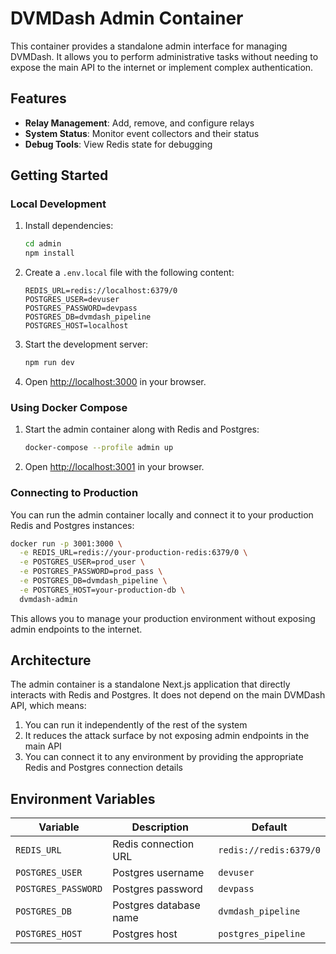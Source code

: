 # DVMDash Admin Container

This container provides a standalone admin interface for managing DVMDash. It allows you to perform administrative tasks without needing to expose the main API to the internet or implement complex authentication.

## Features

- **Relay Management**: Add, remove, and configure relays
- **System Status**: Monitor event collectors and their status
- **Debug Tools**: View Redis state for debugging

## Getting Started

### Local Development

1. Install dependencies:
   ```bash
   cd admin
   npm install
   ```

2. Create a `.env.local` file with the following content:
   ```
   REDIS_URL=redis://localhost:6379/0
   POSTGRES_USER=devuser
   POSTGRES_PASSWORD=devpass
   POSTGRES_DB=dvmdash_pipeline
   POSTGRES_HOST=localhost
   ```

3. Start the development server:
   ```bash
   npm run dev
   ```

4. Open [http://localhost:3000](http://localhost:3000) in your browser.

### Using Docker Compose

1. Start the admin container along with Redis and Postgres:
   ```bash
   docker-compose --profile admin up
   ```

2. Open [http://localhost:3001](http://localhost:3001) in your browser.

### Connecting to Production

You can run the admin container locally and connect it to your production Redis and Postgres instances:

```bash
docker run -p 3001:3000 \
  -e REDIS_URL=redis://your-production-redis:6379/0 \
  -e POSTGRES_USER=prod_user \
  -e POSTGRES_PASSWORD=prod_pass \
  -e POSTGRES_DB=dvmdash_pipeline \
  -e POSTGRES_HOST=your-production-db \
  dvmdash-admin
```

This allows you to manage your production environment without exposing admin endpoints to the internet.

## Architecture

The admin container is a standalone Next.js application that directly interacts with Redis and Postgres. It does not depend on the main DVMDash API, which means:

1. You can run it independently of the rest of the system
2. It reduces the attack surface by not exposing admin endpoints in the main API
3. You can connect it to any environment by providing the appropriate Redis and Postgres connection details

## Environment Variables

| Variable | Description | Default |
|----------|-------------|---------|
| `REDIS_URL` | Redis connection URL | `redis://redis:6379/0` |
| `POSTGRES_USER` | Postgres username | `devuser` |
| `POSTGRES_PASSWORD` | Postgres password | `devpass` |
| `POSTGRES_DB` | Postgres database name | `dvmdash_pipeline` |
| `POSTGRES_HOST` | Postgres host | `postgres_pipeline` |
